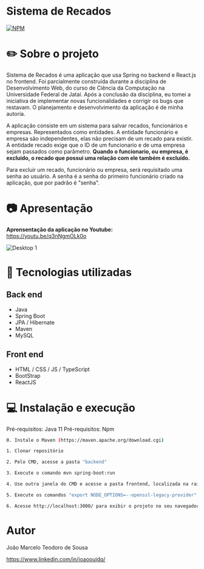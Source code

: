 

# Sistema de Recados
[![NPM](https://img.shields.io/npm/l/react)](https://github.com/joaooujdq/Ticket-System/blob/main/LICENSE) 

# :pencil2: Sobre o projeto

Sistema de Recados é uma aplicação que usa Spring no backend e React.js no frontend. Foi parcialmente construída durante a disciplina de Desenvolvimento Web, do curso de Ciência da Computação na Universidade Federal de Jataí. Após a conclusão da disciplina, eu tomei a iniciativa de implementar novas funcionalidades e corrigir os bugs que restavam. O planejamento e desenvolvimento da aplicação é de minha autoria.

A aplicação consiste em um sistema para salvar recados, funcionários e empresas. Representados como entidades. A entidade funcionário e empresa são independentes, elas não precisam de um recado para existir. A entidade recado exige que o ID de um funcionario e de uma empresa sejam passados como parâmetro. **Quando o funcionario, ou empresa, é excluido, o recado que possui uma relação com ele também é excluído.**

Para excluir um recado, funcionário ou empresa, será requisitado uma senha ao usuário. A senha é a senha do primeiro funcionário criado na aplicação, que por padrão é "senha".

# :camera: Apresentação

 **Aprensentação da aplicação no Youtube:**   
 https://youtu.be/q3nNgmOLk0o
 
 
![Desktop 1](https://github.com/joaooujdq/assets-ticket-system/blob/main/ts_home.png)

# :rocket: Tecnologias utilizadas
## Back end
- Java
- Spring Boot
- JPA / Hibernate
- Maven
- MySQL


## Front end
- HTML / CSS / JS / TypeScript
- BootStrap
- ReactJS


# :computer: Instalação e execução
Pré-requisitos: Java 11
Pré-requisitos: Npm

```bash
0. Instale o Maven (https://maven.apache.org/download.cgi)

1. Clonar repositório 

2. Pelo CMD, acesse a pasta "backend"  

3. Execute o comando mvn spring-boot:run

4. Use outra janela do CMD e acesse a pasta frontend, localizada na raiz do projeto.

5. Execute os comandos "export NODE_OPTIONS=--openssl-legacy-provider" (no linux), "npm install", e em seguida "npm start"

6. Acesse http://localhost:3000/ para exibir o projeto no seu navegador
```

# Autor

João Marcelo Teodoro de Sousa

https://www.linkedin.com/in/joaooujdq/


 
